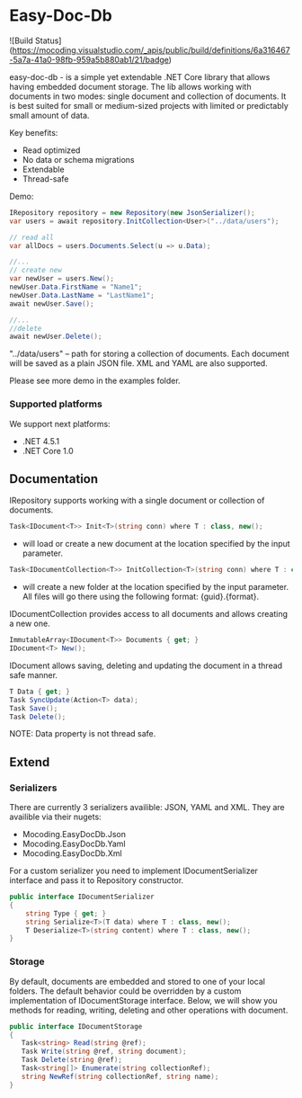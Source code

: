 # Easy-Doc-Db

![Build Status]
(https://mocoding.visualstudio.com/_apis/public/build/definitions/6a316467-5a7a-41a0-98fb-959a5b880ab1/21/badge)

easy-doc-db - is a simple yet extendable .NET Core library that allows having embedded document storage. The lib allows working with documents in two modes: single document and collection of documents. It is best suited for small or medium-sized projects with limited or predictably small amount of data.

Key benefits:
 - Read optimized
 - No data or schema migrations
 - Extendable
 - Thread-safe

Demo:

```cs
IRepository repository = new Repository(new JsonSerializer(); 
var users = await repository.InitCollection<User>("../data/users");

// read all
var allDocs = users.Documents.Select(u => u.Data);

//...
// create new
var newUser = users.New();
newUser.Data.FirstName = "Name1";
newUser.Data.LastName = "LastName1";
await newUser.Save();

//...
//delete
await newUser.Delete();

```

"../data/users" – path for storing a collection of documents. 
Each document will be saved as a plain JSON file. XML and YAML are also supported.

Please see more demo in the examples folder.

### Supported platforms

We support next platforms:

- .NET 4.5.1
- .NET Core 1.0

## Documentation

IRepository supports working with a single document or collection of documents.

```cs
Task<IDocument<T>> Init<T>(string conn) where T : class, new();
```
 - will load or create a new document at the location specified by the input parameter.

```cs
Task<IDocumentCollection<T>> InitCollection<T>(string conn) where T : class, new();
```
- will create a new folder at the location specified by the input parameter. All files will go there using the following format: {guid}.{format}.


IDocumentCollection provides access to all documents and allows creating a new one.

```cs
ImmutableArray<IDocument<T>> Documents { get; }
IDocument<T> New();
```

IDocument allows saving, deleting and updating the document in a thread safe manner.
  
 ```cs
T Data { get; }
Task SyncUpdate(Action<T> data);
Task Save();
Task Delete();
```
NOTE: Data property is not thread safe.

## Extend
 
### Serializers

There are currently 3 serializers availible: JSON, YAML and XML. They are availible via their nugets:
- Mocoding.EasyDocDb.Json
- Mocoding.EasyDocDb.Yaml
- Mocoding.EasyDocDb.Xml

For a custom serializer you need to implement IDocumentSerializer interface and pass it to Repository constructor.


```cs
public interface IDocumentSerializer
{
    string Type { get; }
    string Serialize<T>(T data) where T : class, new();
    T Deserialize<T>(string content) where T : class, new();
}
```

### Storage

By default, documents are embedded and stored to one of your local folders. The default behavior could be overridden by a custom implementation of IDocumentStorage interface.
Below, we will show you methods for reading, writing, deleting and other operations with document.

```cs
public interface IDocumentStorage
{
   Task<string> Read(string @ref);
   Task Write(string @ref, string document);
   Task Delete(string @ref);
   Task<string[]> Enumerate(string collectionRef);
   string NewRef(string collectionRef, string name);
}
```

